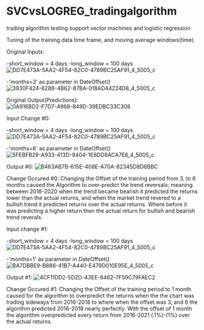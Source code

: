 # SVCvsLOGREG_tradingalgorithm
trading algorithm testing support vector machines and logistic regression

Tuning of the training data time frame, and moving average windows(time). 

Original Inputs:

-short_window = 4 days 
-long_window = 100 days 
![DD7E473A-5AA2-4F54-82C0-4789BC25AF91_4_5005_c](https://user-images.githubusercontent.com/98767273/183766532-0f2639f5-916e-4f10-8a93-bd0b72b97510.jpeg)

-'months=3' as parameter in DateOffset()
![3930F424-6288-4B62-87BA-018AD44224D8_4_5005_c](https://user-images.githubusercontent.com/98767273/183766688-bdec5e03-7c4e-4303-9615-408a7e76854f.jpeg)

Original Output(Predictions):
![0A916BD2-F7D7-4968-849D-39EDBC33C308](https://user-images.githubusercontent.com/98767273/183767508-f4508ecd-e0e6-4058-9e5a-8ba58bc57980.jpeg)

Input Change #0:

-short_window = 4 days 
-long_window = 100 days 
![DD7E473A-5AA2-4F54-82C0-4789BC25AF91_4_5005_c](https://user-images.githubusercontent.com/98767273/183776493-9305b18c-46cf-4605-8bc8-ed5e8526ef03.jpeg)

-'months=6' as parameter in DateOffset()
![5FEBFB29-A933-413D-9404-1E6DD8ACA7E6_4_5005_c](https://user-images.githubusercontent.com/98767273/183776597-dd2894a7-1d60-4a2d-b7e9-edda6f3a8b70.jpeg)

Output #0:
![B463AB7B-615E-408E-A70A-82345D8D6BBC](https://user-images.githubusercontent.com/98767273/183776669-a6290349-4107-4335-a30e-ee91d429660a.jpeg)

Change Occured #0:
Changing the Offset of the training period from 3, to 6 months caused the Algorithm to over-predict the trend reversals; meaning between 2018-2020 when the trend became bearish it predicted the returns lower than the actual returns, and when the market trend revered to a bullish trend it predicted returns over the actual returns. Where before it was predicting a higher return then the actual return for bullish and bearish trend reverals.

Input change #1:

-short_window = 4 days 
-long_window = 100 days 
![DD7E473A-5AA2-4F54-82C0-4789BC25AF91_4_5005_c](https://user-images.githubusercontent.com/98767273/183766532-0f2639f5-916e-4f10-8a93-bd0b72b97510.jpeg)

-'months=1' as parameter in DateOffset()
![BA7DBBE9-B886-41B7-A440-E479D010E95E_4_5005_c](https://user-images.githubusercontent.com/98767273/183777940-03d7b8cd-2281-4abd-95b0-31c0cfbbb46d.jpeg)

Output #1:
![4CF11DD2-5D2D-43EE-8462-7F59C79FAEC2](https://user-images.githubusercontent.com/98767273/183778025-e02dff97-b0b9-466a-a079-b1a8b878faad.jpeg)

Change Occured #1:
Changing the Offset of the training period to 1 month caused for the algorithm to overpredict the returns when the the chart was trading sideways from 2016-2018 to where when the offset was 3, and 6 the algorithm predicted 2016-2018 nearly perfectly.  With the offset of 1 month the algorithm overpredicted every return from 2016-2021 (.1%)-(1%) over the actual returns.





